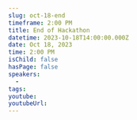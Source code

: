 ```yaml
---
slug: oct-18-end
timeframe: 2:00 PM
title: End of Hackathon
datetime: 2023-10-18T14:00:00.000Z
date: Oct 18, 2023
time: 2:00 PM
isChild: false
hasPage: false
speakers:
  -
tags:
youtube:
youtubeUrl:
---
```

